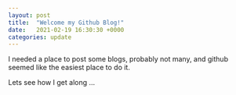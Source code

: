 ```yaml
---
layout: post
title:  "Welcome my Github Blog!"
date:   2021-02-19 16:30:30 +0000
categories: update
---
```


I needed a place to post some blogs, probably not many, and github seemed like the easiest place to do it.

Lets see how I get along …
